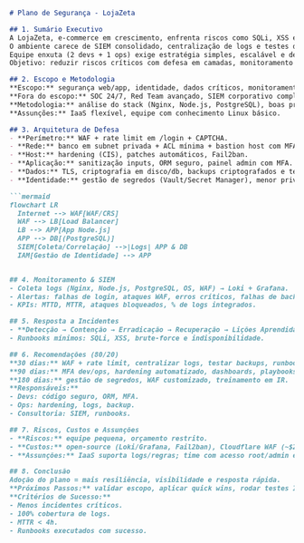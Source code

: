 
```markdown
# Plano de Segurança - LojaZeta

## 1. Sumário Executivo
A LojaZeta, e-commerce em crescimento, enfrenta riscos como SQLi, XSS e brute-force em /login.  
O ambiente carece de SIEM consolidado, centralização de logs e testes de backup.  
Equipe enxuta (2 devs + 1 ops) exige estratégia simples, escalável e de baixo custo.  
Objetivo: reduzir riscos críticos com defesa em camadas, monitoramento centralizado e IR baseado no NIST.  

## 2. Escopo e Metodologia
**Escopo:** segurança web/app, identidade, dados críticos, monitoramento centralizado, runbooks básicos.  
**Fora do escopo:** SOC 24/7, Red Team avançado, SIEM corporativo completo.  
**Metodologia:** análise do stack (Nginx, Node.js, PostgreSQL), boas práticas Blue Team, segurança em camadas e ciclo NIST IR.  
**Assunções:** IaaS flexível, equipe com conhecimento Linux básico.  

## 3. Arquitetura de Defesa
- **Perímetro:** WAF + rate limit em /login + CAPTCHA.  
- **Rede:** banco em subnet privada + ACL mínima + bastion host com MFA.  
- **Host:** hardening (CIS), patches automáticos, Fail2ban.  
- **Aplicação:** sanitização inputs, ORM seguro, painel admin com MFA.  
- **Dados:** TLS, criptografia em disco/db, backups criptografados e testados.  
- **Identidade:** gestão de segredos (Vault/Secret Manager), menor privilégio.  

```mermaid
flowchart LR
  Internet --> WAF[WAF/CRS]
  WAF --> LB[Load Balancer]
  LB --> APP[App Node.js]
  APP --> DB[(PostgreSQL)]
  SIEM[Coleta/Correlação] -->|Logs| APP & DB
  IAM[Gestão de Identidade] --> APP


## 4. Monitoramento & SIEM
- Coleta logs (Nginx, Node.js, PostgreSQL, OS, WAF) → Loki + Grafana.  
- Alertas: falhas de login, ataques WAF, erros críticos, falhas de backup.  
- KPIs: MTTD, MTTR, ataques bloqueados, % de logs integrados.  

## 5. Resposta a Incidentes
- **Detecção → Contenção → Erradicação → Recuperação → Lições Aprendidas.**  
- Runbooks mínimos: SQLi, XSS, brute-force e indisponibilidade.  

## 6. Recomendações (80/20)
**30 dias:** WAF + rate limit, centralizar logs, testar backups, runbooks básicos.  
**90 dias:** MFA dev/ops, hardening automatizado, dashboards, playbooks expandidos.  
**180 dias:** gestão de segredos, WAF customizado, treinamento em IR.  
**Responsáveis:**  
- Devs: código seguro, ORM, MFA.  
- Ops: hardening, logs, backup.  
- Consultoria: SIEM, runbooks.  

## 7. Riscos, Custos e Assunções
- **Riscos:** equipe pequena, orçamento restrito.  
- **Custos:** open-source (Loki/Grafana, Fail2ban), Cloudflare WAF (~$20/mês).  
- **Assunções:** IaaS suporta logs/regras; time com acesso root/admin e Linux básico.  

## 8. Conclusão
Adoção do plano = mais resiliência, visibilidade e resposta rápida.  
**Próximos Passos:** validar escopo, aplicar quick wins, rodar testes IR.  
**Critérios de Sucesso:**  
- Menos incidentes críticos.  
- 100% cobertura de logs.  
- MTTR < 4h.  
- Runbooks executados com sucesso.  
